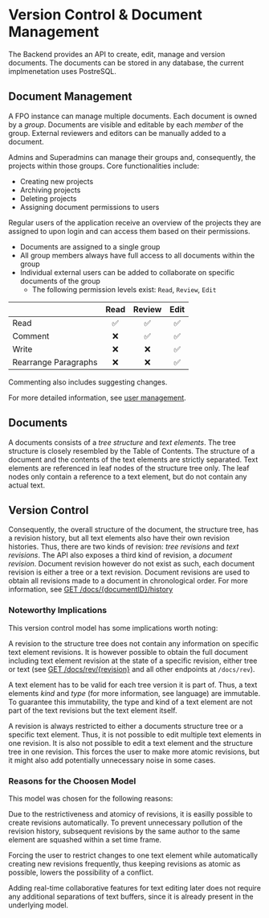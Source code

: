 # Version Control & Document Management

The Backend provides an API to create, edit, manage and version documents.
The documents can be stored in any database, the current implmenetation uses PostreSQL.

## Document Management

A FPO instance can manage multiple documents. Each document is owned by a *group*.
Documents are visible and editable by each *member* of the group.
External reviewers and editors can be manually added to a document.

Admins and Superadmins can manage their groups and, consequently, the projects within those groups. Core functionalities include:

* Creating new projects
* Archiving projects
* Deleting projects
* Assigning document permissions to users

Regular users of the application receive an overview of the projects they are assigned to upon login and can access them based on their permissions.

- Documents are assigned to a single group
- All group members always have full access to all documents within the group
- Individual external users can be added to collaborate on specific documents of the group
  - The following permission levels exist: `Read`, `Review`, `Edit`

|                      | Read | Review | Edit |
|----------------------|:----:|:------:|:----:|
| Read                 |✅    |✅     |✅    |
| Comment              |❌    |✅     |✅    |
| Write                |❌    |❌     |✅    |
| Rearrange Paragraphs |❌    |❌     |✅    |

Commenting also includes suggesting changes.

For more detailed information, see [user management](user-management).

## Documents

A documents consists of a *tree structure* and *text elements*.
The tree structure is closely resembled by the Table of Contents.
The structure of a document and the contents of the text elements are strictly separated.
Text elements are referenced in leaf nodes of the structure tree only.
The leaf nodes only contain a reference to a text element, but do not contain any actual text.

## Version Control

Consequently, the overall structure of the document, the structure tree, has a
revision history, but all text elements also have their own revision histories.
Thus, there are two kinds of revision: *tree revisions* and *text revisions*.
The API also exposes a third kind of revision, a *document revision*.
Document revision however do not exist as such, each document revision is either a
tree or a text revision.
Document revisions are used to obtain all revisions made to a document in chronological order.
For more information, see [GET /docs/\{documentID\}/history](https://fpo.bahn.sh/swagger/#/default/get_docs__documentID__history)

### Noteworthy Implications

This version control model has some implications worth noting:

A revision to the structure tree does not contain any information on specific text
element revisions. It is however possible to obtain the full document including text
element revision at the state of a specific revision, either tree or text
(see [GET /docs/rev/\{revision\}](https://fpo.bahn.sh/swagger/#/default/get_docs__documentID__rev__revision_) and all other endpoints at `/docs/rev`).

A text element has to be valid for each tree version it is part of.
Thus, a text elements *kind* and *type* (for more information, see language) are immutable.
To guarantee this immutability, the type and kind of a text element are not part of the text revisions but the text element itself.

A revision is always restricted to either a documents structure tree or a specific text element.
Thus, it is not possible to edit multiple text elements in one revision.
It is also not possible to edit a text element and the structure tree in one revision.
This forces the user to make more atomic revisions, but it might also add potentially unnecessary noise in some cases.

### Reasons for the Choosen Model

This model was chosen for the following reasons:

Due to the restrictiveness and atomicy of revisions, it is easilly possible to create revisions automatically.
To prevent unnecessary pollution of the revision history, subsequent revisions by the same author to the same element are squashed within a set time frame.

Forcing the user to restrict changes to one text element while automatically creating new revisions frequently, thus keeping revisions as atomic as possible, lowers the possibility of a conflict.

Adding real-time collaborative features for text editing later does not require any additional separations of text buffers, since it is already present in the underlying model.

